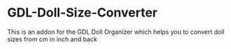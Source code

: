 # GDL-Doll-Size-Converter
This is an addon for the GDL Doll Organizer which helps you to convert doll sizes from cm in inch and back
